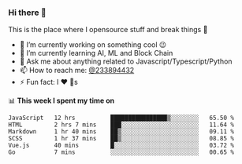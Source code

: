 ### Hi there 👋

<!--
**a233894432/a233894432** is a ✨ _special_ ✨ repository because its `README.md` (this file) appears on your GitHub profile.

Here are some ideas to get you started:

- 🔭 I’m currently working on ...
- 🌱 I’m currently learning ...
- 👯 I’m looking to collaborate on ...
- 🤔 I’m looking for help with ...
- 💬 Ask me about ...
- 📫 How to reach me: ...
- 😄 Pronouns: ...
- ⚡ Fun fact: ...
-->
 
 
This is the place where I opensource stuff and break things :rofl:

- 🔭 I’m currently working on something cool :wink:
- 🌱 I’m currently learning AI, ML and Block Chain
- 💬 Ask me about anything related to Javascript/Typescript/Python
- 📫 How to reach me: [@233894432](https://twitter.com/233894432)
- ⚡ Fun fact: I :heart: :dog:s

📊 **This week I spent my time on**
<!--START_SECTION:waka-->

```text
JavaScript   12 hrs          ████████████████▒░░░░░░░░   65.50 %
HTML         2 hrs 7 mins    ███░░░░░░░░░░░░░░░░░░░░░░   11.64 %
Markdown     1 hr 40 mins    ██▒░░░░░░░░░░░░░░░░░░░░░░   09.11 %
SCSS         1 hr 37 mins    ██▒░░░░░░░░░░░░░░░░░░░░░░   08.85 %
Vue.js       40 mins         █░░░░░░░░░░░░░░░░░░░░░░░░   03.72 %
Go           7 mins          ░░░░░░░░░░░░░░░░░░░░░░░░░   00.65 %
```

<!--END_SECTION:waka-->
